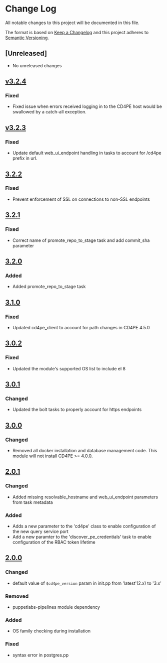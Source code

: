 # Change Log

All notable changes to this project will be documented in this file.

The format is based on [Keep a Changelog](http://keepachangelog.com/)
and this project adheres to [Semantic Versioning](http://semver.org/).

## [Unreleased]
- No unreleased changes

## [v3.2.4](https://github.com/puppetlabs/puppetlabs-cd4pe/tree/v3.2.4)
### Fixed
- Fixed issue when errors received logging in to the CD4PE host would be swallowed by a catch-all exception.

## [v3.2.3](https://github.com/puppetlabs/puppetlabs-cd4pe/tree/v3.2.3)
### Fixed
- Update default web_ui_endpoint handling in tasks to account for /cd4pe prefix in url.

## [3.2.2](https://github.com/puppetlabs/puppetlabs-cd4pe/tree/3.2.2)
### Fixed
- Prevent enforcement of SSL on connections to non-SSL endpoints

## [3.2.1](https://github.com/puppetlabs/puppetlabs-cd4pe/tree/3.2.1)
### Fixed
- Correct name of promote_repo_to_stage task and add commit_sha parameter

## [3.2.0](https://github.com/puppetlabs/puppetlabs-cd4pe/tree/3.2.0)
### Added
- Added promote_repo_to_stage task

## [3.1.0](https://github.com/puppetlabs/puppetlabs-cd4pe/tree/3.1.0)
### Fixed
- Updated cd4pe_client to account for path changes in CD4PE 4.5.0

## [3.0.2](https://github.com/puppetlabs/puppetlabs-cd4pe/tree/3.0.2)
### Fixed
- Updated the module's supported OS list to include el 8

## [3.0.1](https://github.com/puppetlabs/puppetlabs-cd4pe/tree/3.0.1)
### Changed
- Updated the bolt tasks to properly account for https endpoints

## [3.0.0](https://github.com/puppetlabs/puppetlabs-cd4pe/tree/3.0.0)
### Changed
- Removed all docker installation and database management code. This module will not install CD4PE >= 4.0.0.

## [2.0.1](https://github.com/puppetlabs/puppetlabs-cd4pe/tree/2.0.1)
### Changed
- Added missing resolvable_hostname and web_ui_endpoint parameters from task metadata
### Added
- Adds a new parameter to the 'cd4pe' class to enable configuration of the new query service port
- Add a new paramter to the 'discover_pe_credentials' task to enable configuration of the RBAC token lifetime

## [2.0.0](https://github.com/puppetlabs/puppetlabs-cd4pe/tree/2.0.0)
### Changed
- default value of `$cd4pe_version` param in init.pp from 'latest'(2.x) to '3.x'
### Removed
- puppetlabs-pipelines module dependency
### Added
- OS family checking during installation
### Fixed
- syntax error in postgres.pp
